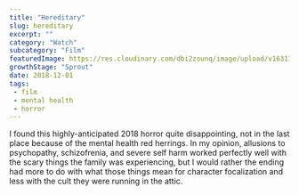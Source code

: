 ```yaml
---
title: "Hereditary"
slug: hereditary
excerpt: ""
category: "Watch"
subcategory: "Film"
featuredImage: https://res.cloudinary.com/dbi2zounq/image/upload/v1631177264/titles/hereditary_r6z8yh.png
growthStage: "Sprout"
date: 2018-12-01
tags:
 - film
 - mental health
 - horror
---
```

I found this highly-anticipated 2018 horror quite disappointing, not in the last place because of the mental health red herrings. In my opinion, allusions to psychopathy, schizofrenia, and severe self harm worked perfectly well with the scary things the family was experiencing, but I would rather the ending had more to do with what those things mean for character focalization and less with the cult they were running in the attic.